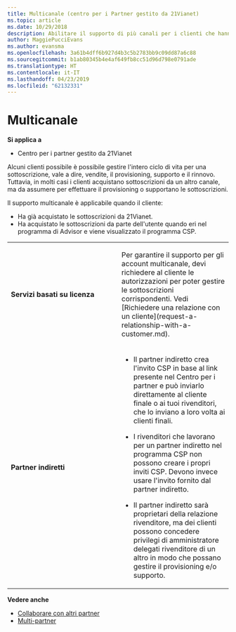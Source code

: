 ```yaml
---
title: Multicanale (centro per i Partner gestito da 21Vianet)
ms.topic: article
ms.date: 10/29/2018
description: Abilitare il supporto di più canali per i clienti che hanno acquistato le sottoscrizioni tramite altri canali ma vuole assumere è eseguire il provisioning o supportare la sottoscrizione.
author: MaggiePucciEvans
ms.author: evansma
ms.openlocfilehash: 3a61b4dff6b927d4b3c5b2783bb9c09dd87a6c88
ms.sourcegitcommit: b1ab80345b4e4af649fb8cc51d96d798e0791ade
ms.translationtype: HT
ms.contentlocale: it-IT
ms.lasthandoff: 04/23/2019
ms.locfileid: "62132331"
---
```

# <a name="multi-channel"></a>Multicanale

**Si applica a**

-   Centro per i partner gestito da 21Vianet

Alcuni clienti possibile è possibile gestire l'intero ciclo di vita per una sottoscrizione, vale a dire, vendite, il provisioning, supporto e il rinnovo. Tuttavia, in molti casi i clienti acquistano sottoscrizioni da un altro canale, ma da assumere per effettuare il provisioning o supportano le sottoscrizioni.

Il supporto multicanale è applicabile quando il cliente:

-   Ha già acquistato le sottoscrizioni da 21Vianet. 
-   Ha acquistato le sottoscrizioni da parte dell'utente quando eri nel programma di Advisor e viene visualizzato il programma CSP.

<table>
<colgroup>
<col width="50%" />
<col width="50%" />
</colgroup>
<tbody>
<tr class="odd">
<td><p><strong>Servizi basati su licenza</strong></p></td>
<td><p>Per garantire il supporto per gli account multicanale, devi richiedere al cliente le autorizzazioni per poter gestire le sottoscrizioni corrispondenti. Vedi [Richiedere una relazione con un cliente](request-a-relationship-with-a-customer.md).</p></td>
</tr>
<tr class="odd">
<td><p><strong>Partner indiretti</strong></p></td>
<td><ul>
<li><p>Il partner indiretto crea l'invito CSP in base al link presente nel Centro per i partner e può inviarlo direttamente al cliente finale o ai tuoi rivenditori, che lo inviano a loro volta ai clienti finali.</p></li>
<li><p>I rivenditori che lavorano per un partner indiretto nel programma CSP non possono creare i propri inviti CSP. Devono invece usare l'invito fornito dal partner indiretto.</p></li>
<li><p>Il partner indiretto sarà proprietari della relazione rivenditore, ma dei clienti possono concedere privilegi di amministratore delegati rivenditore di un altro in modo che possano gestire il provisioning e/o supporto.</p></li>
</ul></td>
</tr>
</tbody>
</table>

**Vedere anche**

-   [Collaborare con altri partner](work-with-other-partners.md)
-   [Multi-partner](multipartner.md)
 

 

 




